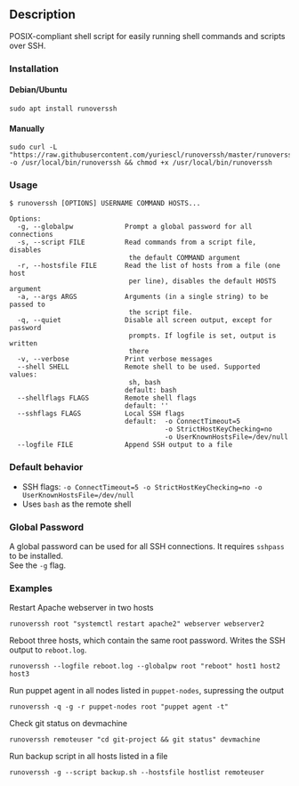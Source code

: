 ## Description

POSIX-compliant shell script for easily running shell commands and scripts over SSH.

### Installation

#### Debian/Ubuntu
```
sudo apt install runoverssh
```

#### Manually
```
sudo curl -L "https://raw.githubusercontent.com/yuriescl/runoverssh/master/runoverssh" -o /usr/local/bin/runoverssh && chmod +x /usr/local/bin/runoverssh
```

### Usage
```
$ runoverssh [OPTIONS] USERNAME COMMAND HOSTS...

Options:
  -g, --globalpw             Prompt a global password for all connections
  -s, --script FILE          Read commands from a script file, disables
                              the default COMMAND argument
  -r, --hostsfile FILE       Read the list of hosts from a file (one host
                              per line), disables the default HOSTS argument
  -a, --args ARGS            Arguments (in a single string) to be passed to
                              the script file.
  -q, --quiet                Disable all screen output, except for password
                              prompts. If logfile is set, output is written
                              there
  -v, --verbose              Print verbose messages
  --shell SHELL              Remote shell to be used. Supported values:
                              sh, bash
                             default: bash
  --shellflags FLAGS         Remote shell flags
                             default: ''
  --sshflags FLAGS           Local SSH flags
                             default:  -o ConnectTimeout=5
                                       -o StrictHostKeyChecking=no
                                       -o UserKnownHostsFile=/dev/null
  --logfile FILE             Append SSH output to a file
```

### Default behavior

* SSH flags: `-o ConnectTimeout=5 -o StrictHostKeyChecking=no -o UserKnownHostsFile=/dev/null`
* Uses `bash` as the remote shell

### Global Password

A global password can be used for all SSH connections.
It requires `sshpass` to be installed.  
See the `-g` flag.

### Examples
Restart Apache webserver in two hosts
```
runoverssh root "systemctl restart apache2" webserver webserver2
```
Reboot three hosts, which contain the same root password. Writes the SSH output to `reboot.log`.
```
runoverssh --logfile reboot.log --globalpw root "reboot" host1 host2 host3
```
Run puppet agent in all nodes listed in `puppet-nodes`, supressing the output
```
runoverssh -q -g -r puppet-nodes root "puppet agent -t"
```
Check git status on devmachine
```
runoverssh remoteuser "cd git-project && git status" devmachine
```
Run backup script in all hosts listed in a file
```
runoverssh -g --script backup.sh --hostsfile hostlist remoteuser
```
